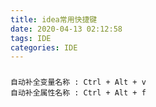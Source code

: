 ```yaml
---
title: idea常用快捷键
date: 2020-04-13 02:12:58
tags: IDE
categories: IDE
---
```

### 

```
自动补全变量名称 : Ctrl + Alt + v
自动补全属性名称 : Ctrl + Alt + f
```

